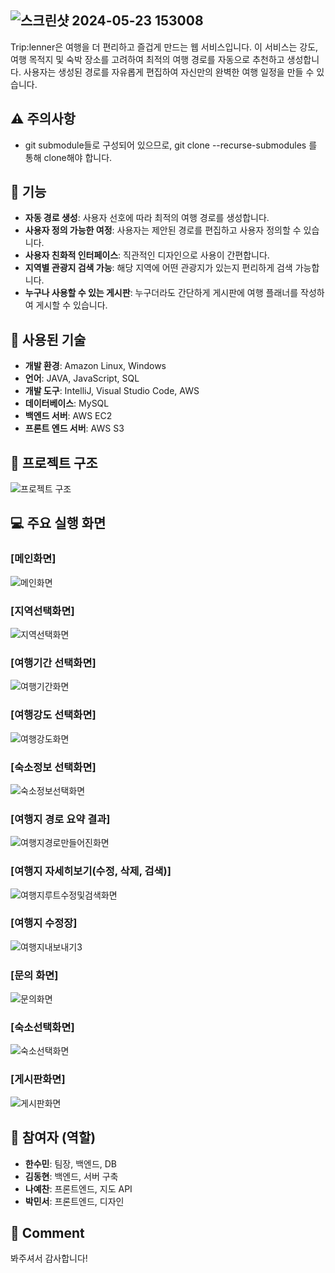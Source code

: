 ![스크린샷 2024-05-23 153008](https://github.com/suminH-Git/Trip-le-A/assets/149754945/b7063f61-ea3d-48fa-911f-aee69f15f22c)
--------

Trip:lenner은 여행을 더 편리하고 즐겁게 만드는 웹 서비스입니다. 이 서비스는 강도, 여행 목적지 및 숙박 장소를 고려하여 최적의 여행 경로를 자동으로 추천하고 생성합니다. 사용자는 생성된 경로를 자유롭게 편집하여 자신만의 완벽한 여행 일정을 만들 수 있습니다.

## :warning: 주의사항
- git submodule들로 구성되어 있으므로, git clone --recurse-submodules <repository-link>를 통해 clone해야 합니다.

## :memo: 기능

- **자동 경로 생성**: 사용자 선호에 따라 최적의 여행 경로를 생성합니다.
- **사용자 정의 가능한 여정**: 사용자는 제안된 경로를 편집하고 사용자 정의할 수 있습니다.
- **사용자 친화적 인터페이스**: 직관적인 디자인으로 사용이 간편합니다.
- **지역별 관광지 검색 가능**: 해당 지역에 어떤 관광지가 있는지 편리하게 검색 가능합니다. 
- **누구나 사용할 수 있는 게시판**: 누구더라도 간단하게 게시판에 여행 플래너를 작성하여 게시할 수 있습니다.

## :wrench: 사용된 기술

- **개발 환경**: Amazon Linux, Windows
- **언어**: JAVA, JavaScript, SQL
- **개발 도구**: IntelliJ, Visual Studio Code, AWS
- **데이터베이스**: MySQL
- **백엔드 서버**: AWS EC2
- **프론트 엔드 서버**: AWS S3

## :mag_right: 프로젝트 구조

![프로젝트 구조](https://github.com/suminH-Git/Trip-le-A/assets/149754945/4d86f5b2-d469-42c2-95bb-a8d6fc885c7d)

## :computer: 주요 실행 화면

### [메인화면]
![메인화면](https://github.com/suminH-Git/Trip-le-A/assets/149754945/cae4076a-6f66-4a86-9b53-31bf790d8bca)

### [지역선택화면]
![지역선택화면](https://github.com/suminH-Git/Trip-le-A/assets/149754945/750cfe63-d979-4143-af50-1bb8eba905c9)

### [여행기간 선택화면]
![여행기간화면](https://github.com/suminH-Git/Trip-le-A/assets/149754945/d275b067-1aeb-4d7f-8f80-f80b5154e28f)

### [여행강도 선택화면]
![여행강도화면](https://github.com/suminH-Git/Trip-le-A/assets/149754945/8b0f3144-9977-4223-8c9d-62d872ae5b39)

### [숙소정보 선택화면]
![숙소정보선택화면](https://github.com/suminH-Git/Trip-le-A/assets/149754945/d1216072-fccb-4aef-9b75-3fca0bf62919)

### [여행지 경로 요약 결과]
![여행지경로만들어진화면](https://github.com/suminH-Git/Trip-le-A/assets/149754945/3ab67395-a405-4327-a3b8-16c5ff5458d5)

### [여행지 자세히보기(수정, 삭제, 검색)]
![여행지루트수정및검색화면](https://github.com/suminH-Git/Trip-le-A/assets/149754945/7bff2af5-f300-43f7-8ed3-917037d208eb)

### [여행지 수정장]
![여행지내보내기3](https://github.com/suminH-Git/Trip-le-A/assets/149754945/45a09830-f147-42b7-9667-b40ed1b49797)

### [문의 화면]
![문의화면](https://github.com/suminH-Git/Trip-le-A/assets/149754945/e54d86ee-e80b-487f-af51-e7cc7f6a30c1)

### [숙소선택화면]
![숙소선택화면](https://github.com/suminH-Git/Trip-le-A/assets/149754945/908513df-ee2f-4988-864a-a9762c91a5ed)

### [게시판화면]
![게시판화면](https://github.com/suminH-Git/Trip-le-A/assets/149754945/8a91170e-949b-4e3a-8441-9aba172521d0)



## :busts_in_silhouette: 참여자 (역할)

- **한수민**: 팀장, 백엔드, DB
- **김동현**: 백엔드, 서버 구축
- **나예찬**: 프론트엔드, 지도 API
- **박민서**: 프론트엔드, 디자인

## :clap: Comment
봐주셔서 감사합니다!
